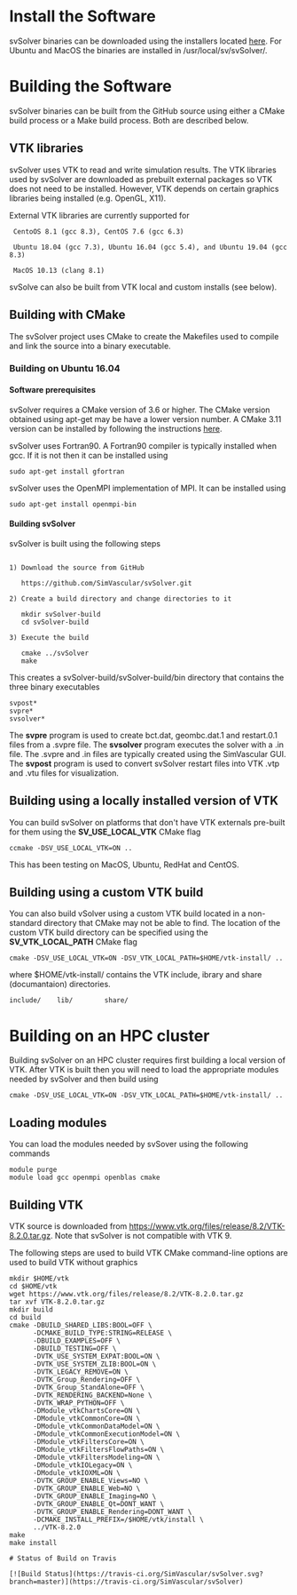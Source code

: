 # Install the Software

svSolver binaries can be downloaded using the installers located [here](https://simtk.org/frs/index.php?group_id=188). For Ubuntu and MacOS the binaries are installed in /usr/local/sv/svSolver/.

# Building the Software

svSolver binaries can be built from the GitHub source using either a CMake build process or a Make build process.  Both are described below.  

## VTK libraries

svSolver uses VTK to read and write simulation results. The VTK libraries used by svSolver are downloaded as prebuilt external packages so VTK does not need to be installed. However, VTK depends on certain graphics libraries being installed (e.g. OpenGL, X11). 
 
External VTK libraries are currently supported for
```
 CentoOS 8.1 (gcc 8.3), CentOS 7.6 (gcc 6.3)
 
 Ubuntu 18.04 (gcc 7.3), Ubuntu 16.04 (gcc 5.4), and Ubuntu 19.04 (gcc 8.3)
 
 MacOS 10.13 (clang 8.1)
 ```
 
 svSolve can also be built from VTK local and custom installs (see below).

## Building with CMake

The svSolver project uses CMake to create the Makefiles used to compile and link the source into a binary executable. 

 ### Building on Ubuntu 16.04
 
 #### Software prerequisites
 svSolver requires a CMake version of 3.6 or higher. The CMake version obtained using apt-get may be have a lower version number. 
 A CMake 3.11 version can be installed by following the instructions [here](https://peshmerge.io/how-to-install-cmake-3-11-0-on-ubuntu-16-04/).
 
 svSolver uses Fortran90. A Fortran90 compiler is typically installed when gcc. If it is not then it can be installed using
 ```
 sudo apt-get install gfortran
 ```
     
  svSolver uses the OpenMPI implementation of MPI. It can be installed using
  ```
  sudo apt-get install openmpi-bin
  ```

#### Building svSolver

svSolver is built using the following steps

```

1) Download the source from GitHub

   https://github.com/SimVascular/svSolver.git
   
2) Create a build directory and change directories to it

   mkdir svSolver-build
   cd svSolver-build
   
3) Execute the build

   cmake ../svSolver
   make
```
 
This creates a svSolver-build/svSolver-build/bin directory that contains the three binary executables 
```
svpost*		
svpre*	
svsolver*
```

The **svpre** program is used to create bct.dat, geombc.dat.1 and restart.0.1 files from a .svpre file. 
The **svsolver** program executes the solver with a .in file. The .svpre and .in files are typically created using the SimVascular GUI. 
The **svpost** program is used to convert svSolver restart files into VTK .vtp and .vtu files for visualization.

## Building using a locally installed version of VTK

You can build svSolver on platforms that don't have VTK externals pre-built for them using the **SV_USE_LOCAL_VTK** CMake flag
```
ccmake -DSV_USE_LOCAL_VTK=ON ..
```
This has been testing on MacOS, Ubuntu, RedHat and CentOS.

## Building using a custom VTK build

You can also build vSolver using a custom VTK build located in a non-standard directory that CMake may not be able to find. The location of the custom VTK build directory can be specified using the **SV_VTK_LOCAL_PATH** CMake flag
```
cmake -DSV_USE_LOCAL_VTK=ON -DSV_VTK_LOCAL_PATH=$HOME/vtk-install/ ..
```
where $HOME/vtk-install/ contains the VTK include, ibrary and share (documantaion) directories.
```
include/	lib/		share/
```

# Building on an HPC cluster

Building svSolver on an HPC cluster requires first building a local version of VTK. After VTK is built then you will need to load the 
appropriate modules needed by svSolver and then build using
```
cmake -DSV_USE_LOCAL_VTK=ON -DSV_VTK_LOCAL_PATH=$HOME/vtk-install/ ..
```

## Loading modules
You can load the modules needed by svSover using the following commands
```
module purge
module load gcc openmpi openblas cmake
```

## Building VTK
VTK source is downloaded from https://www.vtk.org/files/release/8.2/VTK-8.2.0.tar.gz. Note that svSolver is not compatible with VTK 9.

The following steps are used to build VTK
CMake command-line options are used to build VTK without graphics
```
mkdir $HOME/vtk
cd $HOME/vtk
wget https://www.vtk.org/files/release/8.2/VTK-8.2.0.tar.gz
tar xvf VTK-8.2.0.tar.gz 
mkdir build
cd build
cmake -DBUILD_SHARED_LIBS:BOOL=OFF \
      -DCMAKE_BUILD_TYPE:STRING=RELEASE \
      -DBUILD_EXAMPLES=OFF \
      -DBUILD_TESTING=OFF \
      -DVTK_USE_SYSTEM_EXPAT:BOOL=ON \
      -DVTK_USE_SYSTEM_ZLIB:BOOL=ON \
      -DVTK_LEGACY_REMOVE=ON \
      -DVTK_Group_Rendering=OFF \
      -DVTK_Group_StandAlone=OFF \
      -DVTK_RENDERING_BACKEND=None \
      -DVTK_WRAP_PYTHON=OFF \
      -DModule_vtkChartsCore=ON \
      -DModule_vtkCommonCore=ON \
      -DModule_vtkCommonDataModel=ON \
      -DModule_vtkCommonExecutionModel=ON \
      -DModule_vtkFiltersCore=ON \
      -DModule_vtkFiltersFlowPaths=ON \
      -DModule_vtkFiltersModeling=ON \
      -DModule_vtkIOLegacy=ON \
      -DModule_vtkIOXML=ON \
      -DVTK_GROUP_ENABLE_Views=NO \
      -DVTK_GROUP_ENABLE_Web=NO \
      -DVTK_GROUP_ENABLE_Imaging=NO \
      -DVTK_GROUP_ENABLE_Qt=DONT_WANT \
      -DVTK_GROUP_ENABLE_Rendering=DONT_WANT \
      -DCMAKE_INSTALL_PREFIX=/$HOME/vtk/install \
      ../VTK-8.2.0
make
make install

# Status of Build on Travis

[![Build Status](https://travis-ci.org/SimVascular/svSolver.svg?branch=master)](https://travis-ci.org/SimVascular/svSolver)




